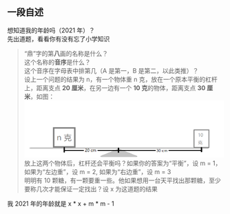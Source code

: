 ## 一段自述
想知道我的年龄吗（2021 年）？  
先出道题，看看你有没有忘了小学知识
>“鼎”字的第**八**画的名称是什么？  
>这个名称的**音序**是什么？  
>这个音序在字母表中排第几（A 是第一，B 是第二，以此类推）？  
>设上一个问题的结果为 n，有一个物体重 n 克，放在一个原本平衡的杠杆上，距离支点 **20 厘米**，在另一边有一个 **10 克**的物体，距离支点 **30 厘米**，如图：  
>![杠杆](杠杆.png)  
>放上这两个物体后，杠杆还会平衡吗？如果你的答案为“平衡”，设 m = 1，如果为“左边重”，设 m = 2, 如果为“右边重”，设 m = 3  
>明明有 10 颗糖，有一颗要重一些。他如果想用一台天平找出那颗糖，至少要称几次才能保证一定找出？设 x 为这道题的结果  

我 2021 年的年龄就是 x * x + m * m - 1
